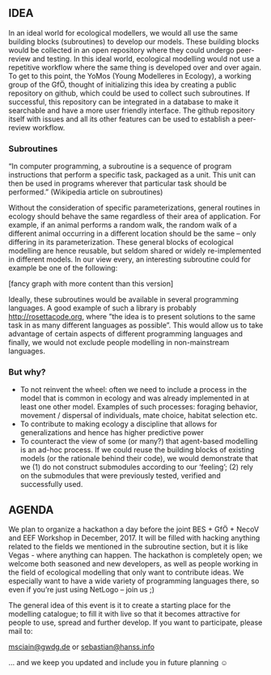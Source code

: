 ## IDEA

In an ideal world for ecological modellers, we would all use the same building blocks (subroutines) to develop our models. These building blocks would be collected in an open repository where they could undergo peer-review and testing. In this ideal world, ecological modelling would not use a repetitive workflow where the same thing is developed over and over again.
To get to this point, the YoMos (Young Modelleres in Ecology), a working group of the GfÖ, thought of initializing this idea by creating a public repository on github, which could be used to collect such subroutines. If successful, this repository can be integrated in a database to make it searchable and have a more user friendly interface. The github repository itself with issues and all its other features can be used to establish a peer-review workflow.

### Subroutines
“In computer programming, a subroutine is a sequence of program instructions that perform a specific task, packaged as a unit. This unit can then be used in programs wherever that particular task should be performed.” (Wikipedia article on subroutines)

Without the consideration of specific parameterizations, general routines in ecology should behave the same regardless of their area of application. For example, if an animal performs a random walk, the random walk of a different animal occurring in a different location should be the same – only differing in its parameterization. These general blocks of ecological modelling are hence reusable, but seldom shared or widely re-implemented in different models.
In our view every, an interesting subroutine could for example be one of the following:

[fancy graph with more content than this version]

Ideally, these subroutines would be available in several programming languages. A good example of such a library is probably http://rosettacode.org, where ”the  idea is to present solutions to the same task in as many different languages as possible”. This would allow us to take advantage of certain aspects of different programming languages and finally, we would not exclude people modelling in non-mainstream languages. 

### But why?

- To not reinvent the wheel: often we need to include a process in the model that is common in ecology and was already implemented in at least one other model. Examples of such processes: foraging behavior, movement / dispersal of individuals, mate choice, habitat selection etc.  
- To contribute to making ecology a discipline that allows for generalizations and hence has higher predictive power 
- To counteract the view of some (or many?) that agent-based modelling is an ad-hoc process. If we could reuse the building blocks of existing models (or the rationale behind their code), we would demonstrate that we (1) do not construct submodules according to our ‘feeling’; (2) rely on the submodules that were previously tested, verified and successfully used.



## AGENDA

We plan to organize a hackathon a day before the joint BES + GfÖ + NecoV and EEF Workshop in December, 2017.
It will be filled with hacking anything related to the fields we mentioned in the subroutine section, but it is like Vegas - where anything can happen. The hackathon is completely open; we welcome both seasoned and new developers, as well as people working in the field of ecological modelling that only want to contribute ideas. We especially want to have a wide variety of programming languages there, so even if you’re just using NetLogo – join us ;)

The general idea of this event is it to create a starting place for the modelling catalogue; to fill it with live so that it becomes attractive for people to use, spread and further develop.
If you want to participate, please mail to:

[msciain@gwdg.de](msciain@gwdg.de) or [sebastian@hanss.info](sebastian@hanss.info) 

… and we keep you updated and include you in future planning ☺
